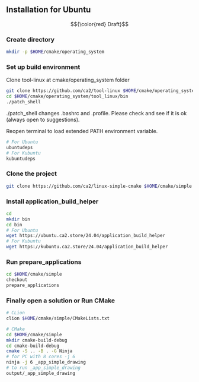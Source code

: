 <!-- Installation -->
## Installation for Ubuntu

$${\color{red} Draft}$$

### Create directory

```bash
mkdir -p $HOME/cmake/operating_system
```

### Set up build environment
Clone tool-linux at cmake/operating_system folder
```bash
git clone https://github.com/ca2/tool-linux $HOME/cmake/operating_system/tool-linux
cd $HOME/cmake/operating_system/tool_linux/bin
./patch_shell
```
./patch_shell changes .bashrc and .profile. Please check and see if it is ok (always open to suggestions).

Reopen terminal to load extended PATH environment variable.

```bash
# For Ubuntu
ubuntudeps
# For Kubuntu
kubuntudeps
```

### Clone the project
```bash
git clone https://github.com/ca2/linux-simple-cmake $HOME/cmake/simple --recurse-submodules
```

### Install application_build_helper
```bash
cd
mkdir bin
cd bin
# For Ubuntu
wget https://ubuntu.ca2.store/24.04/application_build_helper
# For Kubuntu
wget https://kubuntu.ca2.store/24.04/application_build_helper
```

### Run prepare_applications
```bash
cd $HOME/cmake/simple
checkout
prepare_applications
```


### Finally open a solution or Run CMake

```bash
# CLion
clion $HOME/cmake/simple/CMakeLists.txt
```

```bash
# CMake
cd $HOME/cmake/simple
mkdir cmake-build-debug
cd cmake-build-debug
cmake -S .. -B . -G Ninja
# for PC with 8 cores -j 6
ninja -j 6 _app_simple_drawing
# to run _app_simple_drawing
output/_app_simple_drawing
```

